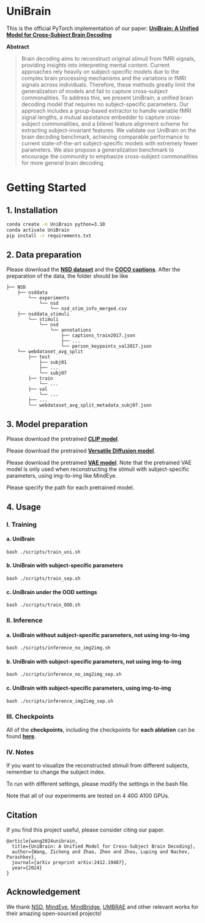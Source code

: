 # UniBrain

This is the official PyTorch implementation of our paper: **[UniBrain: A Unified Model for Cross-Subject Brain Decoding](https://arxiv.org/pdf/2412.19487)**



**Abstract** 
> Brain decoding aims to reconstruct original stimuli from fMRI signals, providing insights into interpreting mental content. Current approaches rely heavily on subject-specific models due to the complex brain processing mechanisms and the variations in fMRI signals across individuals. Therefore, these methods greatly limit the generalization of models and fail to capture cross-subject commonalities. To address this, we present UniBrain, a unified brain decoding model that requires no subject-specific parameters. Our approach includes a group-based extractor to handle variable fMRI signal lengths, a mutual assistance embedder to capture cross-subject commonalities, and a bilevel feature alignment scheme for extracting subject-invariant features. We validate our UniBrain on the brain decoding benchmark, achieving comparable performance to current state-of-the-art subject-specific models with extremely fewer parameters. We also propose a generalization benchmark to encourage the community to emphasize cross-subject commonalities for more general brain decoding. 



# Getting Started

## 1. Installation

```bash
conda create -n UniBrain python=3.10
conda activate UniBrain
pip install -r requirements.txt
```

## 2. Data preparation
Please download the **[NSD dataset](https://huggingface.co/datasets/pscotti/naturalscenesdataset/tree/main/webdataset_avg_split)** and the **[COCO captions](http://images.cocodataset.org/annotations/annotations_trainval2017.zip)**.
After the preparation of the data, the folder should be like
```
├── NSD
    ├── nsddata
        └── experiments
            └── nsd
                └── nsd_stim_info_merged.csv
    ├── nsddata_stimuli
        └── stimuli
            └── nsd
                └── annotations
                    ├── captions_train2017.json
                    ├── ...
                    └── person_keypoints_val2017.json
    └── webdataset_avg_split
        ├── test
            ├── subj01
            ├── ...
            └── subj07
        ├── train
            └── ...
        ├── val
            └── ...
        ├── ...
        └── webdataset_avg_split_metadata_subj07.json
```

## 3. Model preparation
Please download the pretrained **[CLIP model](https://github.com/openai/CLIP)**.

Please download the pretrained **[Versatile Diffusion model](https://huggingface.co/shi-labs/versatile-diffusion)**.

Please download the pretrained **[VAE model](https://huggingface.co/datasets/pscotti/naturalscenesdataset/tree/main/mindeye_models)**. Note that the pretrained VAE model is only used when reconstructing the stimuli with subject-specific parameters, using img-to-img like MindEye.

Please specify the path for each pretrained model.

## 4. Usage

### I. Training

#### a. UniBrain
```
bash ./scripts/train_uni.sh
```

#### b. UniBrain with subject-specific parameters
```
bash ./scripts/train_sep.sh
```

#### c. UniBrain under the OOD settings
```
bash ./scripts/train_OOD.sh
```

### II. Inference

#### a. UniBrain without subject-specific parameters, not using img-to-img
```
bash ./scripts/inference_no_img2img.sh
```

#### b. UniBrain with subject-specific parameters, not using img-to-img
```
bash ./scripts/inference_no_img2img_sep.sh
```

#### c. UniBrain with subject-specific parameters, using img-to-img
```
bash ./scripts/inference_img2img_sep.sh
```

### III. Checkpoints

All of the **checkpoints**, including the checkpoints for **each ablation** can be found **[here](https://drive.google.com/drive/folders/1AvI84zY8PzBHbDl48TNX_z8QLhBHJ5r8?usp=sharing)**.


### IV. Notes

If you want to visualize the reconstructed stimuli from different subjects, remember to change the subject index.

To run with different settings, please modify the settings in the bash file.

Note that all of our experiments are tested on 4 40G A100 GPUs.




## Citation

If you find this project useful, please consider citing our paper.
```
@article{wang2024unibrain,
  title={UniBrain: A Unified Model for Cross-Subject Brain Decoding},
  author={Wang, Zicheng and Zhao, Zhen and Zhou, Luping and Nachev, Parashkev},
  journal={arXiv preprint arXiv:2412.19487},
  year={2024}
}
```


## Acknowledgement

We thank [NSD](https://github.com/cvnlab/nsddatapaper/), [MindEye](https://github.com/MedARC-AI/fMRI-reconstruction-NSD), [MindBridge](https://github.com/littlepure2333/MindBridge), [UMBRAE](https://github.com/weihaox/UMBRAE) and other relevant works for their amazing open-sourced projects!
